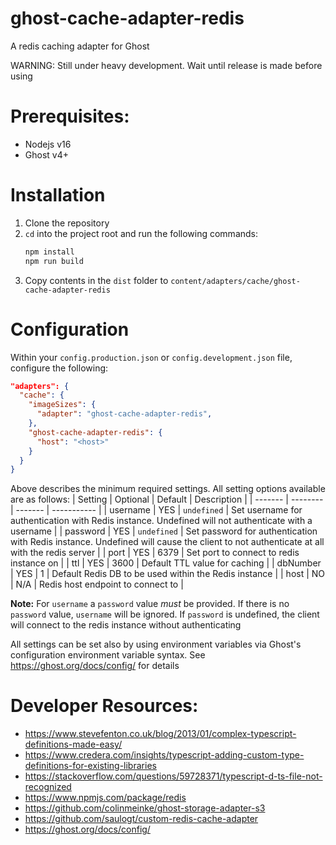 # ghost-cache-adapter-redis
A redis caching adapter for Ghost

WARNING: Still under heavy development. Wait until release is made before using

# Prerequisites:
- Nodejs v16
- Ghost v4+

# Installation
1. Clone the repository
2. `cd` into the project root and run the following commands:
   ```bash
   npm install
   npm run build
   ```
3. Copy contents in the `dist` folder to `content/adapters/cache/ghost-cache-adapter-redis`

# Configuration
Within your `config.production.json` or `config.development.json` file, configure the following:
```json
"adapters": {
  "cache": {
    "imageSizes": {
      "adapter": "ghost-cache-adapter-redis",
    },
    "ghost-cache-adapter-redis": {
      "host": "<host>"
    }
  }
}
```
Above describes the minimum required settings. All setting options available are as follows:
| Setting | Optional | Default | Description |
| ------- | -------- | ------- | ----------- |
| username | YES | `undefined` | Set username for authentication with Redis instance. Undefined will not authenticate with a username |
| password | YES | `undefined` | Set password for authentication with Redis instance. Undefined will cause the client to not authenticate at all with the redis server  |
| port | YES | 6379 | Set port to connect to redis instance on |
| ttl | YES | 3600 | Default TTL value for caching |
| dbNumber | YES | 1 | Default Redis DB to be used within the Redis instance |
| host | NO | N/A | Redis host endpoint to connect to |

**Note:** For `username` a `password` value _must_ be provided. If there is no `password` value, `username` will be ignored. If `password` is undefined, the client will connect to the redis instance without authenticating

All settings can be set also by using environment variables via Ghost's configuration environment variable syntax. See https://ghost.org/docs/config/ for details

# Developer Resources:
- https://www.stevefenton.co.uk/blog/2013/01/complex-typescript-definitions-made-easy/
- https://www.credera.com/insights/typescript-adding-custom-type-definitions-for-existing-libraries
- https://stackoverflow.com/questions/59728371/typescript-d-ts-file-not-recognized
- https://www.npmjs.com/package/redis
- https://github.com/colinmeinke/ghost-storage-adapter-s3
- https://github.com/saulogt/custom-redis-cache-adapter
- https://ghost.org/docs/config/